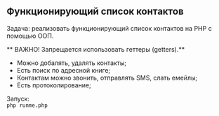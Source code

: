 ## Функционирующий список контактов

Задача: реализовать функционирующий список контактов на PHP с помощью ООП.
 
 ** ВАЖНО! Запрещается использовать геттеры (getters).**

* Можно добалять, удалять контакты;
* Есть поиск по адресной книге;
* Контактам можно звонить, отправлять SMS, слать емейлы;
* Есть протоколирование;

Запуск:  
`php runme.php`
